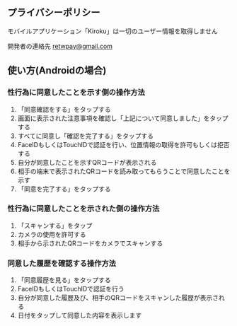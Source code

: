 ## プライバシーポリシー

モバイルアプリケーション「Kiroku」は一切のユーザー情報を取得しません

開発者の連絡先
retwpay@gmail.com

## 使い方(Androidの場合)

### 性行為に同意したことを示す側の操作方法

1. 「同意確認をする」をタップする
2. 画面に表示された注意事項を確認し「上記について同意しました」をタップする
3. すべてに同意し「確認を完了する」をタップする
4. FaceIDもしくはTouchIDで認証を行い、位置情報の取得を許可もしくは拒否する
5. 自分が同意したことを示すQRコードが表示される
6. 相手の端末で表示されたQRコードを読み取ってもらうことで同意したことを示す
7. 「同意を完了する」をタップする

### 性行為に同意したことを示された側の操作方法

1. 「スキャンする」をタップ
2. カメラの使用を許可する
3. 相手から示されたQRコードをカメラでスキャンする

### 同意した履歴を確認する操作方法

1. 「同意履歴を見る」をタップする
2. FaceIDもしくはTouchIDで認証を行う
3. 自分が同意した履歴及び、相手のQRコードをスキャンした履歴が表示される
4. 日付をタップして同意した内容を表示します
